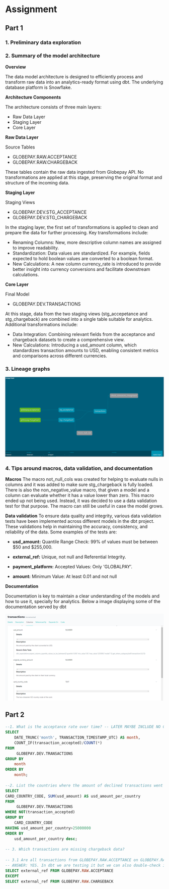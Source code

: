 # Assignment

## Part 1  
### 1. Preliminary data exploration

### 2. Summary of the model architecture

**Overview**

The data model architecture is designed to efficiently process and transform raw data into an analytics-ready format using dbt. The underlying database platform is Snowflake.

**Architecture Components**

The architecture consists of three main layers:
- Raw Data Layer
- Staging Layer
- Core Layer 

**Raw Data Layer**

Source Tables
- GLOBEPAY.RAW.ACCEPTANCE
- GLOBEPAY.RAW.CHARGEBACK

These tables contain the raw data ingested from Globepay API. No transformations are applied at this stage, preserving the original format and structure of the incoming data.

**Staging Layer**

Staging Views
- GLOBEPAY.DEV.STG_ACCEPTANCE
- GLOBEPAY.DEV.STG_CHARGEBACK

In the staging layer, the first set of transformations is applied to clean and prepare the data for further processing. Key transformations include:

- Renaming Columns: New, more descriptive column names are assigned to improve readability.
- Standardization: Data values are standardized. For example, fields expected to hold boolean values are converted to a boolean format.
- New Calculations: A new column currency_rate is introduced to provide better insight into currency conversions and facilitate downstream calculations.

**Core Layer**

Final Model
- GLOBEPAY.DEV.TRANSACTIONS

At this stage, data from the two staging views (stg_accepetance and stg_chargeback) are combined into a single table suitable for analytics. Additional transformations include:

- Data Integration: Combining relevant fields from the acceptance and chargeback datasets to create a comprehensive view.
- New Calculations: Introducing a usd_amount column, which standardizes transaction amounts to USD, enabling consistent metrics and comparisons across different currencies.



### 3. Lineage graphs

![alt text](image-1.png)

### 4. Tips around macros, data validation, and documentation

**Macros**
The macro not_null_cols was created for helping to evaluate nulls in columns and it was added to make sure stg_chargeback is fully loaded. There is also the non_negative_value macro, that given a model and a column can evaluate whether it has a value lower than zero. This macro ended up not being used. Instead, it was decided to use a data validation test for that purpose. The macro can still be useful in case the model grows.

**Data validation**
To ensure data quality and integrity, various data validation tests have been implemented across different models in the dbt project. These validations help in maintaining the accuracy, consistency, and reliability of the data. Some examples of the tests are:

- **usd_amount:**
Quantile Range Check: 99% of values must be between $50 and $255,000.

- **external_ref:**
Unique, not null and Referential Integrity.

- **payment_platform:**
Accepted Values: Only 'GLOBALPAY'.

- **amount:**
Minimum Value: At least 0.01 and not null

**Documentation**

Documentation is key to maintain a clear understanding of the models and how to use it, specially for analytics. Below a image displaying some of the documentation served by dbt

![alt text](image-2.png)


## Part 2

```sql
--1. What is the acceptance rate over time? -- LATER MAYBE INCLUDE NO CHARGEBACK FILTER
SELECT 
    DATE_TRUNC('month', TRANSACTION_TIMESTAMP_UTC) AS month,
    COUNT_IF(transaction_accepted)/COUNT(*)
FROM 
     GLOBEPAY.DEV.TRANSACTIONS
GROUP BY 
    month
ORDER BY 
    month;
    
--2. List the countries where the amount of declined transactions went over $25M
SELECT 
CARD_COUNTRY_CODE, SUM(usd_amount) AS usd_amount_per_country
FROM 
     GLOBEPAY.DEV.TRANSACTIONS
WHERE NOT(transaction_accepted)  
GROUP BY 
    CARD_COUNTRY_CODE
HAVING usd_amount_per_country>25000000
ORDER BY 
    usd_amount_per_country desc;

-- 3. Which transactions are missing chargeback data?

-- 3.1 Are all transactions from GLOBEPAY.RAW.ACCEPTANCE on GLOBEPAY.RAW.CHARGEBACK?
-- ANSWER: YES. In dbt we are testing it but we can also double-check it with the following
SELECT external_ref FROM GLOBEPAY.RAW.ACCEPTANCE 
EXCEPT
SELECT external_ref FROM GLOBEPAY.RAW.CHARGEBACK 
```